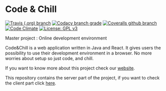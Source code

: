 # Code & Chill
[![Travis (.org) branch](https://img.shields.io/travis/CodeChillAlluna/code-chill-server/master.svg?style=for-the-badge)](https://travis-ci.org/CodeChillAlluna/code-chill-server) 
[![Codacy branch 
grade](https://img.shields.io/codacy/grade/35fabe502d4341cc9096e5e63812f348/master.svg?style=for-the-badge)](https://app.codacy.com/project/Lulu300/code-chill-server/dashboard) 
[![Coveralls github 
branch](https://img.shields.io/coveralls/github/CodeChillAlluna/code-chill-server/master.svg?style=for-the-badge)](https://coveralls.io/github/CodeChillAlluna/code-chill-server) 
[![Code 
Climate](https://img.shields.io/codeclimate/maintainability/CodeChillAlluna/code-chill-server.svg?style=for-the-badge)](https://codeclimate.com/github/CodeChillAlluna/code-chill-server) 
[![License: GPL v3](https://img.shields.io/badge/License-GPL%20v3-blue.svg?style=for-the-badge)](https://www.gnu.org/licenses/gpl-3.0)

Master project : Online development environment

Code&Chill is a web application written in Java and React. It gives users the possibility to use their development environment in a browser. No more worries about setup so just code, 
and chill.

If you want to know more about this project check our [website](https://codechillalluna.github.io/code-chill/).

This repository contains the server part of the project, if you want to check the client part click [here](https://github.com/CodeChillAlluna/code-chill-client).
